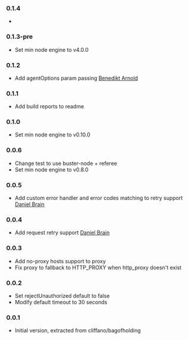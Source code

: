 ### 0.1.4
*

### 0.1.3-pre
* Set min node engine to v4.0.0

### 0.1.2
* Add agentOptions param passing [Benedikt Arnold](https://github.com/benediktarnold)

### 0.1.1
* Add build reports to readme

### 0.1.0
* Set min node engine to v0.10.0

### 0.0.6
* Change test to use buster-node + referee
* Set min node engine to v0.8.0

### 0.0.5
* Add custom error handler and error codes matching to retry support [Daniel Brain](https://github.com/dbrain)

### 0.0.4
* Add request retry support [Daniel Brain](https://github.com/dbrain)

### 0.0.3
* Add no-proxy hosts support to proxy
* Fix proxy to fallback to HTTP_PROXY when http_proxy doesn't exist

### 0.0.2
* Set rejectUnauthorized default to false
* Modify default timeout to 30 seconds

### 0.0.1
* Initial version, extracted from cliffano/bagofholding
